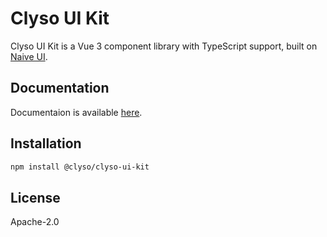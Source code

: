 # Clyso UI Kit

Clyso UI Kit is a Vue 3 component library with TypeScript support, built on [Naive UI](https://www.naiveui.com/).

## Documentation

Documentaion is available [here](https://clyso.github.io/clyso-ui-kit/).

## Installation

```sh
npm install @clyso/clyso-ui-kit
```


## License

Apache-2.0

